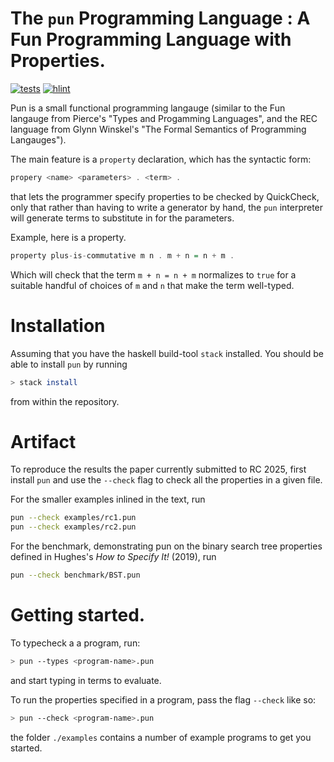 # The `pun` Programming Language : A Fun Programming Language with Properties.

[![tests](https://github.com/jtkristensen/pun-lang/actions/workflows/main-test.yaml/badge.svg)](https://github.com/jtkristensen/pun-lang/actions/workflows/main-test.yaml)
[![hlint](https://github.com/jtkristensen/pun-lang/actions/workflows/main-hlint.yaml/badge.svg)](https://github.com/jtkristensen/pun-lang/actions/workflows/main-hlint.yaml)

Pun is a small functional programming langauge (similar to the Fun langauge
from Pierce's "Types and Progamming Languages", and the REC language from
Glynn Winskel's "The Formal Semantics of Programming Langauges").

The main feature is a `property` declaration, which has the syntactic form:

```haskell
propery <name> <parameters> . <term> .
```

that lets the programmer specify properties to be checked by QuickCheck,
only that rather than having to write a generator by hand, the `pun`
interpreter will generate terms to substitute in for the parameters.

Example, here is a property.

```haskell
property plus-is-commutative m n . m + n = n + m .
```

Which will check that the term `m + n = n + m` normalizes to `true` for a
suitable handful of choices of `m` and `n` that make the term well-typed.

# Installation

Assuming that you have the haskell build-tool `stack` installed.
You should be able to install `pun` by running

```bash
> stack install
```

from within the repository.

# Artifact

To reproduce the results the paper currently submitted to RC 2025, first install `pun` and use the `--check` flag to check all the properties in a given file.

For the smaller examples inlined in the text, run

```bash
pun --check examples/rc1.pun
pun --check examples/rc2.pun
```

For the benchmark, demonstrating pun on the binary search tree properties defined in Hughes's *How to Specify It!* (2019), run

```bash
pun --check benchmark/BST.pun
```

# Getting started.

To typecheck a a program, run:

```bash
> pun --types <program-name>.pun
```

and start typing in terms to evaluate.

To run the properties specified in a program, pass the flag `--check` like so:

```bash
> pun --check <program-name>.pun
```

the folder `./examples` contains a number of example programs to get you started.
